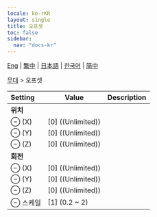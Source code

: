 ```yaml
---
locale: ko-rKR
layout: single
title: 오프셋
toc: false
sidebar:
  nav: "docs-kr"
---
```

[Eng](/dancexr/menu/2025.4/stage/offset) | [繁中](/tw/dancexr/menu/2025.4/stage/offset) | [日本語](/jp/dancexr/menu/2025.4/stage/offset) | [한국어](/kr/dancexr/menu/2025.4/stage/offset) | [简中](/zh/dancexr/menu/2025.4/stage/offset)

[무대](../menu#무대) > 오프셋



| Setting | Value | Description |
| :--- | --- | :--- |
|  **위치**|| 
|  ⊖ (X)| [0] ((Unlimited)) | 
|  ⊖ (Y)| [0] ((Unlimited)) | 
|  ⊖ (Z)| [0] ((Unlimited)) | 
|  **회전**|| 
|  ⊖ (X)| [0] ((Unlimited)) | 
|  ⊖ (Y)| [0] ((Unlimited)) | 
|  ⊖ (Z)| [0] ((Unlimited)) | 
|  ⊖ 스케일| [1] (0.2 ~ 2) | 
